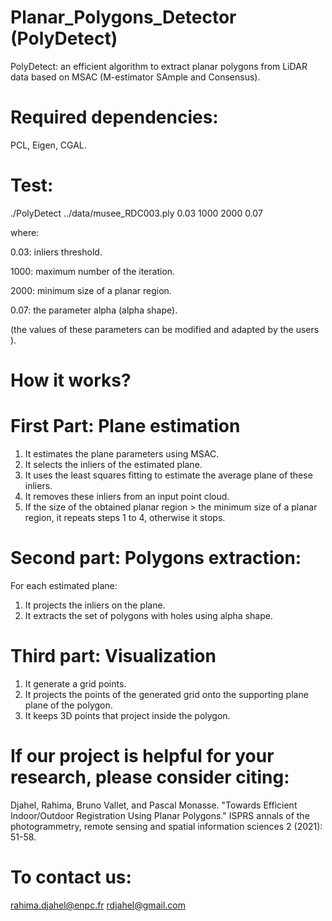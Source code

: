 # Planar_Polygons_Detector (PolyDetect)

PolyDetect: an efficient algorithm to extract planar polygons from LiDAR data based on MSAC (M-estimator SAmple and Consensus).

# Required dependencies:

PCL, Eigen, CGAL.

# Test:

./PolyDetect ../data/musee_RDC003.ply 0.03 1000 2000 0.07
 
where:

0.03: inliers threshold.

1000: maximum number of the iteration. 

2000: minimum size of a planar region. 

0.07: the parameter alpha (alpha shape).

(the values of these parameters can be modified and adapted by the users ).

# How it works?

# First Part: Plane estimation

1. It estimates the plane parameters  using MSAC.
2. It selects the inliers of the estimated plane.
3. It uses the least squares fitting to estimate the average  plane of these inliers.
4. It removes these inliers  from an input point cloud.
5. If the size of the obtained planar region > the minimum size of a planar region, it repeats steps 1 to 4, otherwise it stops.

# Second part: Polygons extraction:
For each estimated plane:
1. It  projects the inliers on the plane.
2. It extracts the set of polygons with holes using alpha shape.


# Third part: Visualization

1. It generate a grid points. 
2. It projects the points of the generated grid onto the supporting plane plane of the polygon.
3. It keeps 3D points that project inside the polygon.


# If our project is helpful for your research, please consider citing:

Djahel, Rahima, Bruno Vallet, and Pascal Monasse. "Towards Efficient Indoor/Outdoor Registration Using Planar Polygons." ISPRS annals of the photogrammetry, remote sensing and spatial information sciences 2 (2021): 51-58.

# To contact us:

rahima.djahel@enpc.fr
rdjahel@gmail.com











